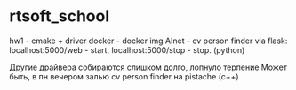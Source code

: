 # rtsoft_school
 hw1 - cmake + driver
 docker - docker img
 AInet - cv person finder via flask: localhost:5000/web - start, localhost:5000/stop - stop. (python)
 
 Другие драйвера собираются слишком долго, лопнуло терпение 
 Может быть, в пн вечером залью cv person finder на pistache (c++)
